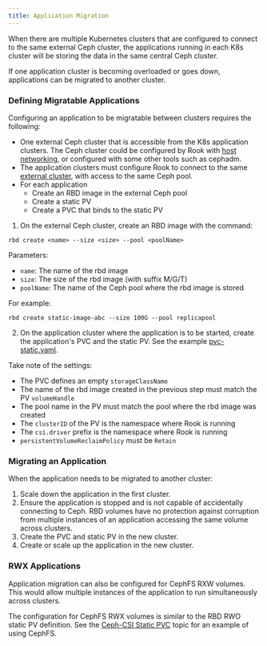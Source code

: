 ```yaml
---
title: Application Migration
---
```


When there are multiple Kubernetes clusters that are configured to connect
to the same external Ceph cluster, the applications running in each K8s cluster
will be storing the data in the same central Ceph cluster.

If one application cluster is becoming overloaded or goes down, applications
can be migrated to another cluster.

<insert pic>

### Defining Migratable Applications

Configuring an application to be migratable between clusters requires the following:

- One external Ceph cluster that is accessible from the K8s application clusters.
  The Ceph cluster could be configured by Rook with [host networking](../../CRDs/Cluster/network-providers.md#host-networking),
  or configured with some other tools such as cephadm.
- The application clusters must configure Rook to connect to the same
  [external cluster](../../CRDs/Cluster/external-cluster/external-cluster.md),
  with access to the same Ceph pool.
- For each application
    - Create an RBD image in the external Ceph pool
    - Create a static PV
    - Create a PVC that binds to the static PV

1. On the external Ceph cluster, create an RBD image with the command:

```console
rbd create <name> --size <size> --pool <poolName>
```

Parameters:
- `name`: The name of the rbd image
- `size`: The size of the rbd image (with suffix M/G/T)
- `poolName`: The name of the Ceph pool where the rbd image is stored

For example:

```console
rbd create static-image-abc --size 100G --pool replicapool
```

2. On the application cluster where the application is to be started,
   create the application's PVC and the static PV.
   See the example [pvc-static.yaml](https://github.com/rook/rook/blob/master/deploy/examples/csi/rbd/pvc-static.yaml).

Take note of the settings:
- The PVC defines an empty `storageClassName`
- The name of the rbd image created in the previous step must match the PV `volumeHandle`
- The pool name in the PV must match the pool where the rbd image was created
- The `clusterID` of the PV is the namespace where Rook is running
- The `csi.driver` prefix is the namespace where Rook is running
- `persistentVolumeReclaimPolicy` must be `Retain`

### Migrating an Application

When the application needs to be migrated to another cluster:

1. Scale down the application in the first cluster.
2. Ensure the application is stopped and is not capable of accidentally connecting
   to Ceph. RBD volumes have no protection against corruption from multiple instances
   of an application accessing the same volume across clusters.
3. Create the PVC and static PV in the new cluster.
4. Create or scale up the application in the new cluster.

### RWX Applications

Application migration can also be configured for CephFS RXW volumes.
This would allow multiple instances of the application to run
simultaneously across clusters.

The configuration for CephFS RWX volumes is similar to the RBD RWO
static PV definition. See the
[Ceph-CSI Static PVC](https://github.com/ceph/ceph-csi/blob/04981f8b75b53e0dcf89a31625368eba3bbe9439/docs/static-pvc.md#cephfs-static-pvc)
topic for an example of using CephFS.
